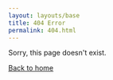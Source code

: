 ```yaml
---
layout: layouts/base
title: 404 Error
permalink: 404.html
---
```

Sorry, this page doesn't exist.

[Back to home](/)
